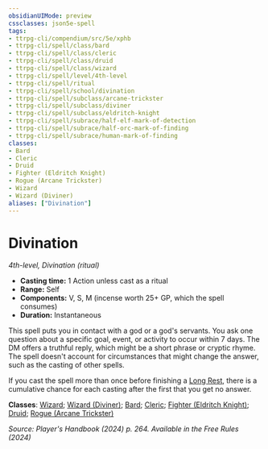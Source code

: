 ```yaml
---
obsidianUIMode: preview
cssclasses: json5e-spell
tags:
- ttrpg-cli/compendium/src/5e/xphb
- ttrpg-cli/spell/class/bard
- ttrpg-cli/spell/class/cleric
- ttrpg-cli/spell/class/druid
- ttrpg-cli/spell/class/wizard
- ttrpg-cli/spell/level/4th-level
- ttrpg-cli/spell/ritual
- ttrpg-cli/spell/school/divination
- ttrpg-cli/spell/subclass/arcane-trickster
- ttrpg-cli/spell/subclass/diviner
- ttrpg-cli/spell/subclass/eldritch-knight
- ttrpg-cli/spell/subrace/half-elf-mark-of-detection
- ttrpg-cli/spell/subrace/half-orc-mark-of-finding
- ttrpg-cli/spell/subrace/human-mark-of-finding
classes:
- Bard
- Cleric
- Druid
- Fighter (Eldritch Knight)
- Rogue (Arcane Trickster)
- Wizard
- Wizard (Diviner)
aliases: ["Divination"]
---
```

# Divination
*4th-level, Divination (ritual)*  


- **Casting time:** 1 Action unless cast as a ritual
- **Range:** Self
- **Components:** V, S, M (incense worth 25+ GP, which the spell consumes)
- **Duration:** Instantaneous

This spell puts you in contact with a god or a god's servants. You ask one question about a specific goal, event, or activity to occur within 7 days. The DM offers a truthful reply, which might be a short phrase or cryptic rhyme. The spell doesn't account for circumstances that might change the answer, such as the casting of other spells.

If you cast the spell more than once before finishing a [Long Rest](Misc%20Files/CLI/rules/variant-rules/long-rest-xphb.md), there is a cumulative  chance for each casting after the first that you get no answer.

**Classes**: [Wizard](Misc%20Files/CLI/compendium/lists/list-spells-classes-wizard.md); [Wizard (Diviner)](Misc%20Files/CLI/compendium/lists/list-spells-classes-wizard-xphb-diviner-xphb.md "subclass=XPHB;class=XPHB"); [Bard](Misc%20Files/CLI/compendium/lists/list-spells-classes-bard.md); [Cleric](Misc%20Files/CLI/compendium/lists/list-spells-classes-cleric.md); [Fighter (Eldritch Knight)](Misc%20Files/CLI/compendium/lists/list-spells-classes-fighter-xphb-eldritch-knight-xphb.md "subclass=XPHB;class=XPHB"); [Druid](Misc%20Files/CLI/compendium/lists/list-spells-classes-druid.md); [Rogue (Arcane Trickster)](Misc%20Files/CLI/compendium/lists/list-spells-classes-rogue-xphb-arcane-trickster-xphb.md "subclass=XPHB;class=XPHB")

*Source: Player's Handbook (2024) p. 264. Available in the Free Rules (2024)*